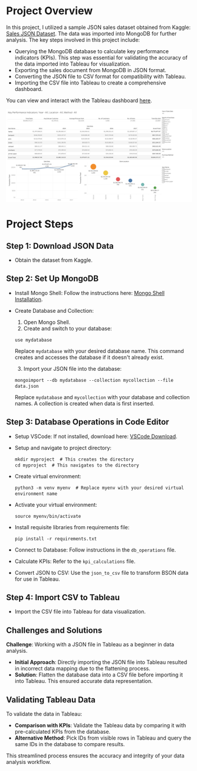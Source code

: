 # Project Overview

In this project, I utilized a sample JSON sales dataset obtained from Kaggle: [Sales JSON Dataset](https://www.kaggle.com/datasets/shrashtisinghal/mongo-db-datsets?select=sales.json). The data was imported into MongoDB for further analysis. The key steps involved in this project include:

- Querying the MongoDB database to calculate key performance indicators (KPIs). This step was essential for validating the accuracy of the data imported into Tableau for visualization.
- Exporting the sales document from MongoDB in JSON format.
- Converting the JSON file to CSV format for compatibility with Tableau.
- Importing the CSV file into Tableau to create a comprehensive dashboard.

You can view and interact with the Tableau dashboard [here](https://public.tableau.com/app/profile/rofiatu/viz/sales_data_17201175666190/Dashboard).

![alt text](image.png)

# Project Steps

## Step 1: Download JSON Data
- Obtain the dataset from Kaggle.

## Step 2: Set Up MongoDB
- Install Mongo Shell: Follow the instructions here: [Mongo Shell Installation](https://www.mongodb.com/docs/mongodb-shell/?_ga=2.140576567.482983825.1721394646-627325655.1720002336).
- Create Database and Collection:
  1. Open Mongo Shell.
  2. Create and switch to your database:

    ```shell
    use mydatabase
    ```

    Replace `mydatabase` with your desired database name. This command creates and accesses the database if it doesn't already exist.

  3. Import your JSON file into the database:

    ```shell
    mongoimport --db mydatabase --collection mycollection --file data.json
    ```

    Replace `mydatabase` and `mycollection` with your database and collection names. A collection is created when data is first inserted.

## Step 3: Database Operations in Code Editor
- Setup VSCode: If not installed, download here: [VSCode Download](https://code.visualstudio.com/download).
- Setup and navigate to project directory:

    ```shell
    mkdir myproject  # This creates the directory
    cd myproject  # This navigates to the directory
    ```

- Create virtual environment:

    ```shell
    python3 -m venv myenv  # Replace myenv with your desired virtual environment name
    ```

- Activate your virtual environment:

    ```shell
    source myenv/bin/activate
    ```

- Install requisite libraries from requirements file:

    ```shell
    pip install -r requirements.txt
    ```

- Connect to Database: Follow instructions in the `db_operations` file.
- Calculate KPIs: Refer to the `kpi_calculations` file.
- Convert JSON to CSV: Use the `json_to_csv` file to transform BSON data for use in Tableau.

## Step 4: Import CSV to Tableau
- Import the CSV file into Tableau for data visualization.

## Challenges and Solutions

**Challenge**: Working with a JSON file in Tableau as a beginner in data analysis.
- **Initial Approach**: Directly importing the JSON file into Tableau resulted in incorrect data mapping due to the flattening process.
- **Solution**: Flatten the database data into a CSV file before importing it into Tableau. This ensured accurate data representation.

## Validating Tableau Data

To validate the data in Tableau:
- **Comparison with KPIs**: Validate the Tableau data by comparing it with pre-calculated KPIs from the database.
- **Alternative Method**: Pick IDs from visible rows in Tableau and query the same IDs in the database to compare results.

This streamlined process ensures the accuracy and integrity of your data analysis workflow.

